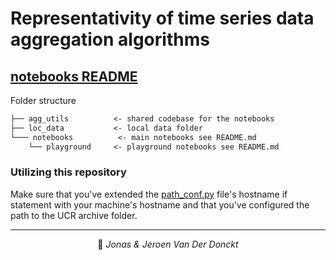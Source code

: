 # Representativity of time series data aggregation algorithms

## [notebooks README](notebooks/)

Folder structure
```txt
├── agg_utils          <- shared codebase for the notebooks
├── loc_data           <- local data folder 
└─── notebooks          <- main notebooks see README.md
    └── playground     <- playground notebooks see README.md
```


### Utilizing this repository

Make sure that you've extended the [path_conf.py](agg_utils/path_conf.py) file's hostname if statement with your machine's hostname and that you've configured the path to the UCR archive folder.


---

<p align="center">
👤 <i>Jonas & Jeroen Van Der Donckt</i>
</p>
